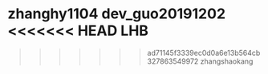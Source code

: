 zhanghy1104
dev_guo20191202
<<<<<<< HEAD
LHB
=======

>>>>>>> ad71145f3339ec0d0a6e13b564cb327863549972
zhangshaokang
